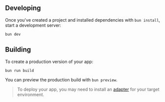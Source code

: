 ## Developing

Once you've created a project and installed dependencies with `bun install`, start a development server:

```bash
bun dev
```

## Building

To create a production version of your app:

```bash
bun run build
```

You can preview the production build with `bun preview`.

> To deploy your app, you may need to install an [adapter](https://kit.svelte.dev/docs/adapters) for your target environment.
